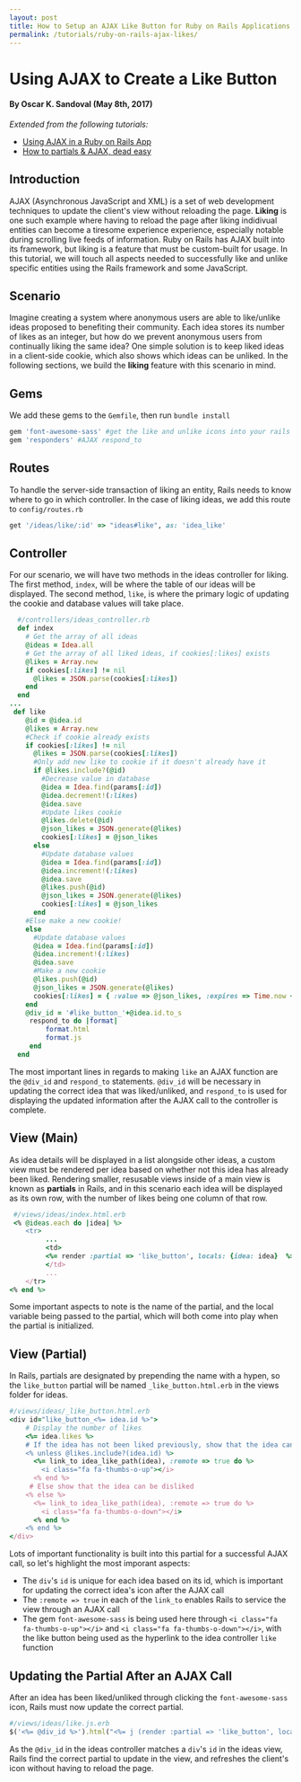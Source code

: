 ```yaml
---
layout: post
title: How to Setup an AJAX Like Button for Ruby on Rails Applications
permalink: /tutorials/ruby-on-rails-ajax-likes/
---
```

Using AJAX to Create a Like Button
==================================
#### By **Oscar K. Sandoval** (May 8th, 2017)
*Extended from the following tutorials:*
* [Using AJAX in a Ruby on Rails App](https://tests4geeks.com/ajax-in-rails/)
* [How to partials & AJAX, dead easy](https://coderwall.com/p/kqb3xq/rails-4-how-to-partials-ajax-dead-easy)
## Introduction
AJAX (Asynchronous JavaScript and XML) is a set of web development techniques to update the client's view without reloading the page. **Liking** is one such example where having to reload the page after liking indidivual entities can become a tiresome experience experience, especially notable during scrolling live feeds of information. Ruby on Rails has AJAX built into its framework, but liking is a feature that must be custom-built for usage. In this tutorial, we will touch all aspects needed to successfully like and unlike specific entities using the Rails framework and some JavaScript.  
## Scenario
Imagine creating a system where anonymous users are able to like/unlike ideas proposed to benefiting their community. Each idea stores its number of likes as an integer, but how do we prevent anonymous users from continually liking the same idea? One simple solution is to keep liked ideas in a client-side cookie, which also shows which ideas can be unliked. In the following sections, we build the **liking** feature with this scenario in mind.
## Gems
We add these gems to the `Gemfile`, then run `bundle install`
```ruby
gem 'font-awesome-sass' #get the like and unlike icons into your rails project
gem 'responders' #AJAX respond_to
```
## Routes
To handle the server-side transaction of liking an entity, Rails needs to know where to go in which controller.
In the case of liking ideas, we add this route to `config/routes.rb`
```ruby
get '/ideas/like/:id' => "ideas#like", as: 'idea_like'
```
## Controller
For our scenario, we will have two methods in the ideas controller for liking. The first method, `index`, will be where the table of our ideas will be displayed. The second method, `like`, is where the primary logic of updating the cookie and database values will take place.
```ruby
  #/controllers/ideas_controller.rb
  def index
    # Get the array of all ideas
    @ideas = Idea.all
    # Get the array of all liked ideas, if cookies[:likes] exists
    @likes = Array.new
    if cookies[:likes] != nil
      @likes = JSON.parse(cookies[:likes])
    end
  end
...
 def like
    @id = @idea.id
    @likes = Array.new
    #Check if cookie already exists
    if cookies[:likes] != nil
      @likes = JSON.parse(cookies[:likes])
      #Only add new like to cookie if it doesn't already have it
      if @likes.include?(@id)
        #Decrease value in database
        @idea = Idea.find(params[:id])
        @idea.decrement!(:likes)
        @idea.save
        #Update likes cookie
        @likes.delete(@id)
        @json_likes = JSON.generate(@likes)
        cookies[:likes] = @json_likes
      else
        #Update database values
        @idea = Idea.find(params[:id])
        @idea.increment!(:likes)
        @idea.save
        @likes.push(@id)
        @json_likes = JSON.generate(@likes)
        cookies[:likes] = @json_likes
      end
    #Else make a new cookie!
    else
      #Update database values
      @idea = Idea.find(params[:id])
      @idea.increment!(:likes)
      @idea.save
      #Make a new cookie
      @likes.push(@id)
      @json_likes = JSON.generate(@likes)
      cookies[:likes] = { :value => @json_likes, :expires => Time.now + 2628000 }
    end
    @div_id = '#like_button_'+@idea.id.to_s
     respond_to do |format|
         format.html
         format.js
     end
  end
```
The most important lines in regards to making `like` an AJAX function are the `@div_id` and `respond_to` statements. `@div_id` will be necessary in updating the correct idea that was liked/unliked, and `respond_to` is used for displaying the updated information after the AJAX call to the controller is complete.
## View (Main)
As idea details will be displayed in a list alongside other ideas, a custom view must be rendered per idea based on whether not this idea has already been liked. Rendering smaller, resusable views inside of a main view is known as **partials** in Rails, and in this scenario each idea will be displayed as its own row, with the number of likes being one column of that row.
```ruby
 #/views/ideas/index.html.erb
 <% @ideas.each do |idea| %>
    <tr>
         ...
         <td>
         <%= render :partial => 'like_button', locals: {idea: idea}  %>
         </td>
         ...
    </tr>
<% end %>
```
Some important aspects to note is the name of the partial, and the local variable being passed to the partial, which will both come into play when the partial is initialized.
## View (Partial)
In Rails, partials are designated by prepending the name with a hypen, so the `like_button` partial will be named `_like_button.html.erb` in the views folder for ideas.
```ruby
#/views/ideas/_like_button.html.erb
<div id="like_button_<%= idea.id %>">
    # Display the number of likes
    <%= idea.likes %>
    # If the idea has not been liked previously, show that the idea can be liked
    <% unless @likes.include?(idea.id) %>
      <%= link_to idea_like_path(idea), :remote => true do %>  
        <i class="fa fa-thumbs-o-up"></i>
      <% end %>
     # Else show that the idea can be disliked
    <% else %>
      <%= link_to idea_like_path(idea), :remote => true do %>
        <i class="fa fa-thumbs-o-down"></i>
      <% end %>
    <% end %>
</div>
```
Lots of important functionality is built into this partial for a successful AJAX call, so let's highlight the most imporant aspects:
* The `div`'s `id` is unique for each idea based on its id, which is important for updating the correct idea's icon after the AJAX call
* The `:remote => true` in each of the `link_to` enables Rails to service the view through an AJAX call
* The gem `font-awesome-sass` is being used here through `<i class="fa fa-thumbs-o-up"></i>` and `<i class="fa fa-thumbs-o-down"></i>`, with the like button being used as the hyperlink to the idea controller `like` function

## Updating the Partial After an AJAX Call
After an idea has been liked/unliked through clicking the `font-awesome-sass` icon, Rails must now update the correct partial.
```ruby
#/views/ideas/like.js.erb
$('<%= @div_id %>').html("<%= j (render :partial => 'like_button', locals: {idea: @idea }) %>");
```
As the `@div_id` in the ideas controller matches a `div`'s `id` in the ideas view, Rails find the correct partial to update in the view, and refreshes the client's icon without having to reload the page.

